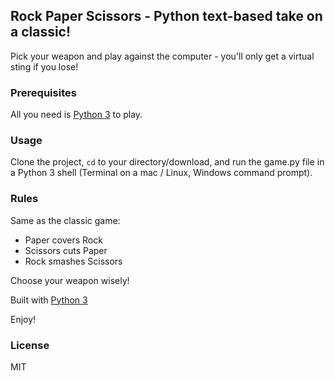 ## Rock Paper Scissors - Python text-based take on a classic!

Pick your weapon and play against the computer - you'll only get a virtual sting if you lose!

### Prerequisites

All you need is [Python 3](https://python.org)  to play.

### Usage
Clone the project, <code>cd</code> to your directory/download, and run the game.py file in a Python 3 shell (Terminal on a mac / Linux, Windows command prompt).

### Rules
Same as the classic game:

* Paper covers Rock 
* Scissors cuts Paper 
* Rock smashes Scissors

Choose your weapon wisely!

Built with [Python 3](https://www.python.org/doc/)

Enjoy!

### License 
MIT
